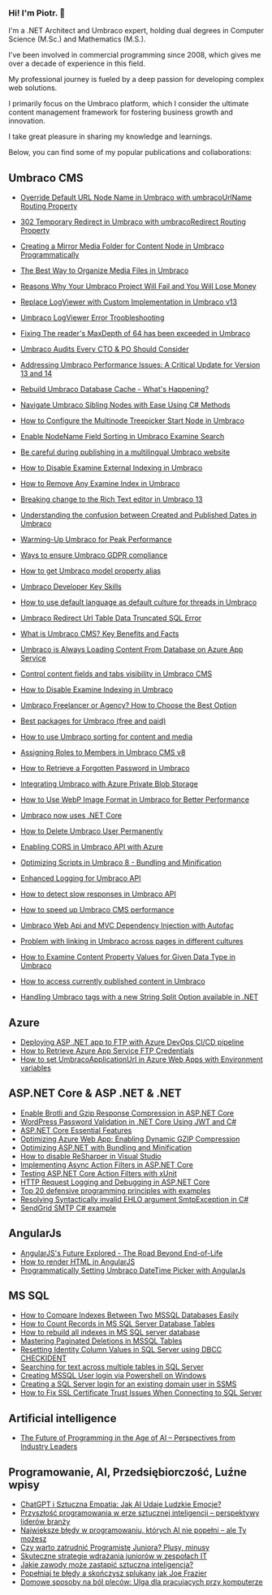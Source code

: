 ### Hi! I'm Piotr.  👋

I'm a .NET Architect and Umbraco expert, holding dual degrees in Computer Science (M.Sc.) and Mathematics (M.S.).

I've been involved in commercial programming since 2008, which gives me over a decade of experience in this field. 

My professional journey is fueled by a deep passion for developing complex web solutions. 

I primarily focus on the Umbraco platform, which I consider the ultimate content management framework for fostering business growth and innovation.

I take great pleasure in sharing my knowledge and learnings. 

Below, you can find some of my popular publications and collaborations:

## Umbraco CMS

* [Override Default URL Node Name in Umbraco with umbracoUrlName Routing Property](https://umbracare.net/blog/umbraco-umbracourlname-routing-property/)
* [302 Temporary Redirect in Umbraco with umbracoRedirect Routing Property](https://umbracare.net/blog/umbraco-302-redirect-routing-property/)
* [Creating a Mirror Media Folder for Content Node in Umbraco Programmatically](https://umbracare.net/blog/creating-a-mirror-media-folder-for-content-in-umbraco-programmatically/)
* [The Best Way to Organize Media Files in Umbraco](https://umbracare.net/blog/the-best-way-to-organize-media-files-in-umbraco/)
* [Reasons Why Your Umbraco Project Will Fail and You Will Lose Money](https://umbracare.net/blog/reasons-why-your-umbraco-project-will-fail-and-you-will-lose-money/)
* [Replace LogViewer with Custom Implementation in Umbraco v13](https://umbracare.net/blog/replace-logviewer-with-custom-implementation-in-umbraco-v13/)
* [Umbraco LogViewer Error Troobleshooting](https://umbracare.net/blog/umbraco-logviewer-error-troobleshooting/)
* [Fixing The reader's MaxDepth of 64 has been exceeded in Umbraco](https://umbracare.net/blog/fixing-the-readers-maxdepth-of-64-has-been-exceeded-in-umbraco/)
* [Umbraco Audits Every CTO & PO Should Consider](https://umbracare.net/blog/umbraco-audits-every-cto-po-should-consider/)
* [Addressing Umbraco Performance Issues: A Critical Update for Version 13 and 14](https://umbracare.net/blog/addressing-umbraco-performance-issues-a-critical-update-for-version-13-and-14/)
* [Rebuild Umbraco Database Cache - What's Happening?](https://umbracare.net/blog/rebuild-umbraco-database-cache-whats-happening/)
* [Navigate Umbraco Sibling Nodes with Ease Using C# Methods](https://umbracare.net/blog/navigate-umbraco-sibling-nodes-with-ease-using-c-methods/)
* [How to Configure the Multinode Treepicker Start Node in Umbraco](https://umbracare.net/blog/how-to-configure-the-multinode-treepicker-start-node-in-umbraco/)
* [Enable NodeName Field Sorting in Umbraco Examine Search](https://umbracare.net/blog/enable-nodename-field-sorting-in-umbraco-examine-search/)
* [Be careful during publishing in a multilingual Umbraco website](https://umbracare.net/blog/be-careful-during-publishing-in-a-multilingual-umbraco-website/)
* [How to Disable Examine External Indexing in Umbraco](https://umbracare.net/blog/how-to-disable-examine-indexing-in-umbraco/)
* [How to Remove Any Examine Index in Umbraco](https://umbracare.net/blog/how-to-remove-any-examine-index-in-umbraco/)
* [Breaking change to the Rich Text editor in Umbraco 13](https://umbracare.net/blog/breaking-change-to-the-rich-text-editor-in-umbraco-13/)
* [Understanding the confusion between Created and Published Dates in Umbraco](https://umbracare.net/blog/understanding-the-confusion-between-created-and-published-dates-in-umbraco/)
* [Warming-Up Umbraco for Peak Performance](https://umbracare.net/blog/warming-up-umbraco-for-peak-performance/)
* [Ways to ensure Umbraco GDPR compliance](https://umbracare.net/blog/ways-to-ensure-umbraco-gdpr-compliance/)
* [How to get Umbraco model property alias](https://umbracare.net/blog/how-to-get-umbraco-model-property-alias/)
* [Umbraco Developer Key Skills](https://umbracare.net/blog/umbraco-developer-key-skills/)
* [How to use default language as default culture for threads in Umbraco](https://umbracare.net/blog/how-to-use-default-language-as-default-culture-for-threads-in-umbraco/)
* [Umbraco Redirect Url Table Data Truncated SQL Error](https://umbracare.net/blog/umbraco-redirect-url-table-data-truncated-sql-error/)
* [What is Umbraco CMS? Key Benefits and Facts](https://umbracare.net/blog/what-is-umbraco-cms/)
* [Umbraco is Always Loading Content From Database on Azure App Service](https://umbracare.net/blog/umbraco-is-always-loading-content-from-database-on-azure-app-service/)
* [Control content fields and tabs visibility in Umbraco CMS](https://umbracare.net/blog/control-content-fields-and-tabs-visibility-in-umbraco-cms/)
* [How to Disable Examine Indexing in Umbraco](https://umbracare.net/blog/how-to-disable-examine-indexing-in-umbraco/)
* [Umbraco Freelancer or Agency? How to Choose the Best Option](https://umbracare.net/blog/umbraco-freelancer-or-agency-how-to-choose-the-best-option/)

* [Best packages for Umbraco (free and paid)](https://umbracare.net/blog/best-packages-for-umbraco-free-and-paid/)
* [How to use Umbraco sorting for content and media](https://umbracare.net/blog/how-to-use-umbraco-sorting-for-content-and-media/)
* [Assigning Roles to Members in Umbraco CMS v8](https://umbracare.net/blog/assigning-roles-to-members-in-umbraco-cms-v8/)
* [How to Retrieve a Forgotten Password in Umbraco](https://umbracare.net/blog/how-to-retrieve-a-forgotten-password-in-umbraco/)
* [Integrating Umbraco with Azure Private Blob Storage](https://umbracare.net/blog/integrating-umbraco-with-azure-private-blob-storage/)
* [How to Use WebP Image Format in Umbraco for Better Performance](https://umbracare.net/blog/how-to-use-webp-image-format-in-umbraco-for-better-performance/)

* [Umbraco now uses .NET Core](https://umbracare.net/blog/umbraco-now-uses-net-core/)
* [How to Delete Umbraco User Permanently](https://umbracare.net/blog/how-to-delete-umbraco-user-permanently/)
* [Enabling CORS in Umbraco API with Azure](https://umbracare.net/blog/enabling-cors-in-umbraco-api-with-azure/)
* [Optimizing Scripts in Umbraco 8 - Bundling and Minification](https://umbracare.net/blog/optimizing-scripts-in-umbraco-bundling-and-minification/)
* [Enhanced Logging for Umbraco API](https://umbracare.net/blog/enhanced-logging-for-umbraco-api/)
* [How to detect slow responses in Umbraco API](https://umbracare.net/blog/how-to-detect-slow-responses-in-umbraco-api/)
* [How to speed up Umbraco CMS performance](https://umbracare.net/blog/how-to-speed-up-umbraco-cms-performance/)
* [Umbraco Web Api and MVC Dependency Injection with Autofac](https://umbracare.net/blog/umbraco-web-api-and-mvc-dependency-injection-with-autofac/)
* [Problem with linking in Umbraco across pages in different cultures](https://umbracare.net/blog/problem-with-linking-in-umbraco-across-pages-in-different-cultures/)
* [How to Examine Content Property Values for Given Data Type in Umbraco](https://umbracare.net/blog/examine-content-property-values-for-given-data-type-in-umbraco/)
* [How to access currently published content in Umbraco](https://umbracare.net/blog/how-to-access-currently-published-content-in-umbraco/)
* [Handling Umbraco tags with a new String Split Option available in .NET](https://umbracare.net/blog/handling-umbraco-tags-with-a-new-string-split-option-available-in-net/)

## Azure
* [Deploying ASP .NET app to FTP with Azure DevOps CI/CD pipeline](https://umbracare.net/blog/deploying-asp-net-app-to-ftp-with-azure-devops-cicd-pipeline/)
* [How to Retrieve Azure App Service FTP Credentials](https://umbracare.net/blog/how-to-retrieve-azure-app-service-ftp-credentials/)
* [How to set UmbracoApplicationUrl in Azure Web Apps with Environment variables](https://umbracare.net/blog/how-to-set-umbracoapplicationurl-in-azure-web-apps-with-environment-variables/)

## ASP.NET Core & ASP .NET & .NET
* [Enable Brotli and Gzip Response Compression in ASP.NET Core](https://umbracare.net/blog/enable-brotli-and-gzip-response-compression-in-aspnet-core/)
* [WordPress Password Validation in .NET Core Using JWT and C#](https://umbracare.net/blog/wordpress-password-validation-in-net-core-using-jwt-and-c-sharp/)
* [ASP.NET Core Essential Features](https://umbracare.net/blog/aspnet-core-essential-features/)
* [Optimizing Azure Web App: Enabling Dynamic GZIP Compression](https://umbracare.net/blog/optimizing-azure-web-app-enabling-dynamic-gzip-compression/)
* [Optimizing ASP.NET with Bundling and Minification](https://umbracare.net/blog/optimizing-aspnet-with-bundling-and-minification/)
* [How to disable ReSharper in Visual Studio](https://umbracare.net/blog/disabling-resharper-in-visual-studio/)
* [Implementing Async Action Filters in ASP.NET Core](https://umbracare.net/blog/implementing-async-action-filters-in-aspnet-core/)
* [Testing ASP.NET Core Action Filters with xUnit](https://umbracare.net/blog/testing-aspnet-core-action-filters-with-xunit/)
* [HTTP Request Logging and Debugging in ASP.NET Core](https://umbracare.net/blog/http-request-logging-and-debugging-in-aspnet-core/)
* [Top 20 defensive programming principles with examples](https://umbracare.net/blog/top-defensive-programming-principles-with-examples/)
* [Resolving Syntactically invalid EHLO argument SmtpException in C#](https://umbracare.net/blog/resolving-syntactically-invalid-ehlo-argument-smtpexception-in-c/)
* [SendGrid SMTP C# example](https://umbracare.net/blog/sendgrid-smtp-c-example/)

## AngularJs
* [AngularJS's Future Explored - The Road Beyond End-of-Life](https://umbracare.net/blog/what-it-is-the-future-of-angularjs/)
* [How to render HTML in AngularJS](https://umbracare.net/blog/how-to-render-html-in-angularjs/)
* [Programmatically Setting Umbraco DateTime Picker with AngularJs](https://umbracare.net/blog/programmatically-setting-umbraco-datetime-picker-with-angularjs/)
  
## MS SQL
* [How to Compare Indexes Between Two MSSQL Databases Easily](https://umbracare.net/blog/how-to-compare-indexes-between-two-mssql-databases-easily/)
* [How to Count Records in MS SQL Server Database Tables](https://umbracare.net/blog/how-to-count-records-in-ms-sql-server-database-tables/)
* [How to rebuild all indexes in MS SQL server database](https://umbracare.net/blog/how-to-rebuild-all-indexes-in-ms-sql-server-database/)
* [Mastering Paginated Deletions in MSSQL Tables](https://umbracare.net/blog/mastering-paginated-deletions-in-mssql-tables/)
* [Resetting Identity Column Values in SQL Server using DBCC CHECKIDENT](https://umbracare.net/blog/resetting-identity-column-values-in-sql-server-using-dbcc-checkident/)
* [Searching for text across multiple tables in SQL Server](https://umbracare.net/blog/searching-for-text-across-multiple-tables-in-sql-server/)
* [Creating MSSQL User login via Powershell on Windows](https://umbracare.net/blog/creating-mssql-user-login-via-powershell-on-windows/)
* [Creating a SQL Server login for an existing domain user in SSMS](https://umbracare.net/blog/creating-a-sql-server-login-for-an-existing-domain-user-in-ssms/)
* [How to Fix SSL Certificate Trust Issues When Connecting to SQL Server](https://umbracare.net/blog/how-to-fix-ssl-certificate-trust-issues-when-connecting-to-sql-server/)

## Artificial intelligence
* [The Future of Programming in the Age of AI – Perspectives from Industry Leaders](https://umbracare.net/blog/the-future-of-programming-in-the-age-of-ai-perspectives-from-industry-leaders/)

## Programowanie, AI, Przedsiębiorczość, Luźne wpisy
* [ChatGPT i Sztuczna Empatia: Jak AI Udaje Ludzkie Emocje?](https://programowaniebiznesu.pl/blog/chatgpt-i-sztuczna-empatia-jak-ai-udaje-ludzkie-emocje/)
* [Przyszłość programowania w erze sztucznej inteligencji – perspektywy liderów branży](https://programowaniebiznesu.pl/blog/przyszlosc-programowania-w-erze-sztucznej-inteligencji-opinie-liderow-branzy/)
* [Największe błędy w programowaniu, których AI nie popełni – ale Ty możesz](https://programowaniebiznesu.pl/blog/najwieksze-bledy-w-programowaniu-ktorych-ai-nie-popelni/)
* [Czy warto zatrudnić Programistę Juniora? Plusy, minusy](https://programowaniebiznesu.pl/blog/czy-warto-zatrudnic-programiste-juniora-plusy-minusy/)
* [Skuteczne strategie wdrażania juniorów w zespołach IT](https://programowaniebiznesu.pl/blog/skuteczne-strategie-wdrazania-juniorow-w-zespolach-it/)
* [Jakie zawody może zastąpić sztuczna inteligencja?](https://programowaniebiznesu.pl/blog/jakie-zawody-moze-zastapic-sztuczna-inteligencja/)
* [Popełniaj te błędy a skończysz splukany jak Joe Frazier](https://programowaniebiznesu.pl/blog/popelniaj-te-bledy-a-skonczysz-splukany-jak-joe-frazier/)
* [Domowe sposoby na ból pleców: Ulga dla pracujących przy komputerze](https://programowaniebiznesu.pl/blog/domowe-sposoby-na-bol-plecow-przy-komputerze/)
<!--
**piotrbach/piotrbach** is a ✨ _special_ ✨ repository because its `README.md` (this file) appears on your GitHub profile.


Here are some ideas to get you started:

- 🔭 I’m currently working on ...
- 🌱 I’m currently learning ...
- 👯 I’m looking to collaborate on ...
- 🤔 I’m looking for help with ...
- 💬 Ask me about ...
- 📫 How to reach me: ...
- 😄 Pronouns: ...
- ⚡ Fun fact: ...
-->
